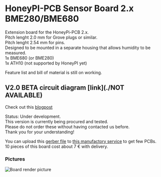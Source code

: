 # HoneyPI-PCB Sensor Board 2.x BME280/BME680

Extension board for the HoneyPi-PCB 2.x.  
Pitch lenght 2.0 mm for Grove plugs or similar.  
Pitch lenght 2.54 mm for pins.  
Designed to be mounted in a separate housing that allows humidity to be measured.  
1x BME680 (or BME280)  
1x ATH10 (not supported by HoneyPI yet)  

Feature list and bill of material is still on working.   

## V2.0 BETA circuit diagram [link](./NOT AVAILABLE)
Check out this [blogpost](https://www.honey-pi.de/)

Status: Under development.  
This version is currently being procured and tested.  
Please do not order these without having contacted us before.  
Thank you for your understanding!  

You can upload this [gerber file](./....) to [this manufactory service](https://jlcpcb.com/quote) to get few PCBs. 10 pieces of this board cost about 7 € with delivery. 

### Pictures
![Board render picture](./Pictures/.....)


